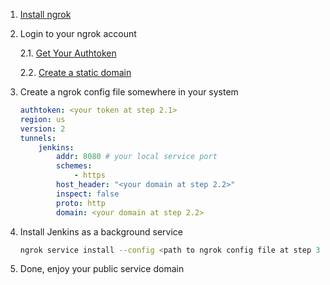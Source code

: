 1. [Install ngrok](https://ngrok.com/download)
2. Login to your ngrok account

    2.1. [Get Your Authtoken](https://dashboard.ngrok.com/get-started/your-authtoken)

    2.2. [Create a static domain](https://dashboard.ngrok.com/cloud-edge/domains)

3. Create a ngrok config file somewhere in your system

    ```yml
    authtoken: <your token at step 2.1>
    region: us
    version: 2
    tunnels:
        jenkins:
            addr: 8080 # your local service port
            schemes:
                - https
            host_header: "<your domain at step 2.2>"
            inspect: false
            proto: http
            domain: <your domain at step 2.2>
    ```

4. Install Jenkins as a background service

    ```bash
    ngrok service install --config <path to ngrok config file at step 3>
    ```

5. Done, enjoy your public service domain
